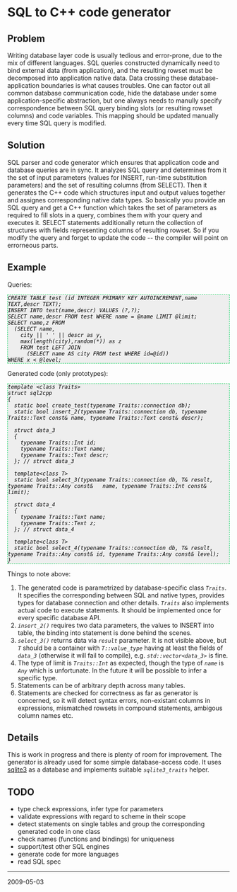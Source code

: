SQL to C++ code generator
=========================

Problem
-------

Writing database layer code is usually tedious and error-prone, due to the mix of different
languages. SQL queries constructed dynamically need to bind external data (from application), and
the resulting rowset must be decomposed into application native data.  Data crossing these
database-application boundaries is what causes troubles. One can factor out all common database
communication code, hide the database under some application-specific abstraction, but one always
needs to manully specify correspondence between SQL query binding slots (or resulting rowset
columns) and code variables. This mapping should be updated manually every time SQL query is
modified. 

Solution
--------

SQL parser and code generator which ensures that application code and database queries are in sync.
It analyzes SQL query and determines from it the set of input parameters (values for INSERT,
run-time substitution parameters) and the set of resulting columns (from SELECT). Then it generates
the C++ code which structures input and output values together and assignes corresponding native data
types. So basically you provide an SQL query and get a C++ function which takes the set of
parameters as required to fill slots in a query, combines them with your query and executes it.
SELECT statements additionally return the collection of structures with fields representing columns
of resulting rowset. So if you modify the query and forget to update the code -- the compiler will point 
on errorneous parts.

Example
-------

Queries:

    CREATE TABLE test (id INTEGER PRIMARY KEY AUTOINCREMENT,name TEXT,descr TEXT);
    INSERT INTO test(name,descr) VALUES (?,?);
    SELECT name,descr FROM test WHERE name = @name LIMIT @limit;
    SELECT name,z FROM 
      (SELECT name,
        city || ' ' || descr as y,
        max(length(city),random(*)) as z 
        FROM test LEFT JOIN 
          (SELECT name AS city FROM test WHERE id=@id))
    WHERE x < @level;

Generated code (only prototypes):

    template <class Traits>
    struct sql2cpp
    {
      static bool create_test(typename Traits::connection db);
      static bool insert_2(typename Traits::connection db, typename Traits::Text const& name, typename Traits::Text const& descr);

      struct data_3
      {
        typename Traits::Int id;
        typename Traits::Text name;
        typename Traits::Text descr;
      }; // struct data_3

      template<class T>
      static bool select_3(typename Traits::connection db, T& result, typename Traits::Any const&	name, typename Traits::Int const& limit);

      struct data_4
      {
        typename Traits::Text name;
        typename Traits::Text z;
      }; // struct data_4

      template<class T>
      static bool select_4(typename Traits::connection db, T& result, typename Traits::Any const& id, typename Traits::Any const& level);
    }

Things to note above:

1. The generated code is parametrized by database-specific class `Traits`. It specifies the
		corresponding between SQL and native types, provides types for database connection and other
		details. `Traits` also implements actual code to execute statements. It should be implemented
		once for every specific database API.
2. `insert_2()` requires two data parameters, the values to INSERT into table, the binding into
		statement is done behind the scenes.
3. `select_3()` returns data via `result` parameter. It is not visible above, but `T` should be a
		container with `T::value_type` having at least the fields of `data_3` (otherwise it will fail to
		compile), e.g. `std::vector<data_3>` is fine.
4. The type of limit is `Traits::Int` as expected, though the type of `name` is `Any` which is
		unfortunate. In the future it will be possible to infer a specific type.
5. Statements can be of arbitrary depth across many tables.
6. Statements are checked for correctness as far as generator is concerned, so it will detect
		syntax errors, non-existant columns in expressions, mismatched rowsets in compound statements,
		ambigous column names etc.

Details
-------

This is work in progress and there is plenty of room for improvement. 
The generator is already used for some simple database-access code. It uses
[sqlite3](http://sqlite.org) as a database and implements suitable `sqlite3_traits`
helper.

TODO
----

* type check expressions, infer type for parameters
* validate expressions with regard to scheme in their scope
* detect statements on single tables and group the corresponding generated code in one class
* check names (functions and bindings) for uniqueness
* support/test other SQL engines
* generate code for more languages
* read SQL spec

----
2009-05-03

<style>
code { font-family: monospace; font-style: italic; }
pre { background-color: #eee; color: black; border: 1px dashed #0c5; }
/*body { padding-bottom: 200px; }*/
</style>

